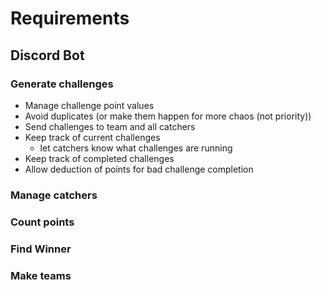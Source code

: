 # Requirements

## Discord Bot

### Generate challenges

- Manage challenge point values
- Avoid duplicates (or make them happen for more chaos (not priority))
- Send challenges to team and all catchers
- Keep track of current challenges
  - let catchers know what challenges are running
- Keep track of completed challenges
- Allow deduction of points for bad challenge completion

### Manage catchers

### Count points

### Find Winner

### Make teams
